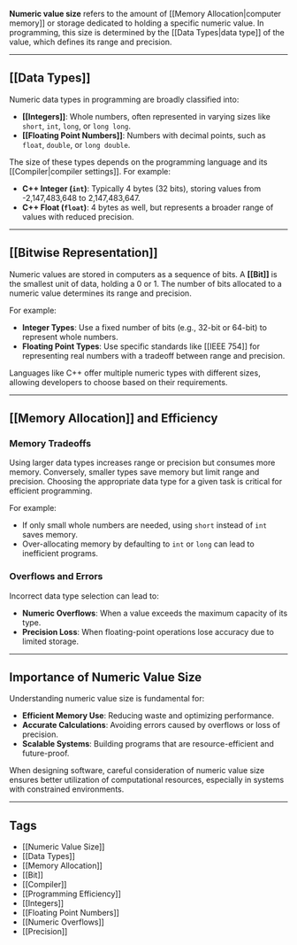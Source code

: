 
**Numeric value size** refers to the amount of [[Memory Allocation|computer memory]] or storage dedicated to holding a specific numeric value. In programming, this size is determined by the [[Data Types|data type]] of the value, which defines its range and precision.

---

## [[Data Types]]

Numeric data types in programming are broadly classified into:

- **[[Integers]]**: Whole numbers, often represented in varying sizes like `short`, `int`, `long`, or `long long`.  
- **[[Floating Point Numbers]]**: Numbers with decimal points, such as `float`, `double`, or `long double`.  

The size of these types depends on the programming language and its [[Compiler|compiler settings]]. For example:

- **C++ Integer (`int`)**: Typically 4 bytes (32 bits), storing values from -2,147,483,648 to 2,147,483,647.  
- **C++ Float (`float`)**: 4 bytes as well, but represents a broader range of values with reduced precision.

---

## [[Bitwise Representation]]

Numeric values are stored in computers as a sequence of bits. A **[[Bit]]** is the smallest unit of data, holding a 0 or 1. The number of bits allocated to a numeric value determines its range and precision.  

For example:

- **Integer Types**: Use a fixed number of bits (e.g., 32-bit or 64-bit) to represent whole numbers.  
- **Floating Point Types**: Use specific standards like [[IEEE 754]] for representing real numbers with a tradeoff between range and precision.  

Languages like C++ offer multiple numeric types with different sizes, allowing developers to choose based on their requirements.

---

## [[Memory Allocation]] and Efficiency

### Memory Tradeoffs

Using larger data types increases range or precision but consumes more memory. Conversely, smaller types save memory but limit range and precision. Choosing the appropriate data type for a given task is critical for efficient programming.

For example:

- If only small whole numbers are needed, using `short` instead of `int` saves memory.  
- Over-allocating memory by defaulting to `int` or `long` can lead to inefficient programs.

### Overflows and Errors

Incorrect data type selection can lead to:

- **Numeric Overflows**: When a value exceeds the maximum capacity of its type.  
- **Precision Loss**: When floating-point operations lose accuracy due to limited storage.

---

## Importance of Numeric Value Size

Understanding numeric value size is fundamental for:

- **Efficient Memory Use**: Reducing waste and optimizing performance.  
- **Accurate Calculations**: Avoiding errors caused by overflows or loss of precision.  
- **Scalable Systems**: Building programs that are resource-efficient and future-proof.  

When designing software, careful consideration of numeric value size ensures better utilization of computational resources, especially in systems with constrained environments.

---

## Tags
- [[Numeric Value Size]]
- [[Data Types]]
- [[Memory Allocation]]
- [[Bit]]
- [[Compiler]]
- [[Programming Efficiency]]
- [[Integers]]
- [[Floating Point Numbers]]
- [[Numeric Overflows]]
- [[Precision]]
